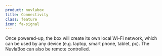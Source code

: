 ```yaml
---
product: nuvlabox
title: Connectivity
class: feature
icon: fa-signal
---
```


Once powered-up, the box will create its own local Wi-Fi network, which can be used by any device (e.g. laptop, smart phone, tablet, pc). The NuvlaBox can also be remote controlled.
